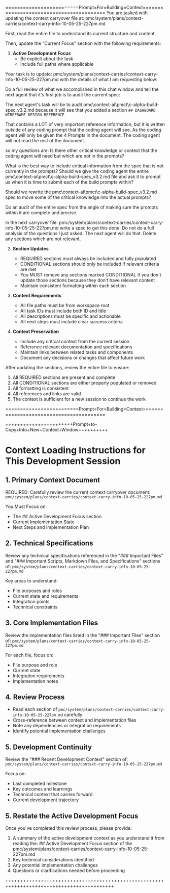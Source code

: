 =========================Prompt=For=Building=Context=========================================
You are tasked with updating the context carryover file at:
pmc/system/plans/context-carries/context-carry-info-10-05-25-227pm.md

First, read the entire file to understand its current structure and content.

Then, update the "Current Focus" section with the following requirements:

1. **Active Development Focus**
   - Be explicit about the task
   - Include full paths where applicable

Your task is to update: pmc/system/plans/context-carries/context-carry-info-10-05-25-227pm.md with the details of what I am requesting below:

Do a full review of what we accomplished in this chat window and tell the next agent that it's first job is to audit the current spec:

The next agent's task will be to audit pmc\context-ai\pmct\c-alpha-build-spec_v3.2.md because it will see that you added a section `## DASHBOARD WIREFRAME DESIGN REFERENCE`

That contains a LOT of very important reference information, but it is written outside of any coding prompt that the coding agent will see. As  the coding agent will only be given the 4 Prompts in the document. The coding agent will not read the rest of the document. 

so my questions are: 
Is there other critical knowledge or context that the coding agent will need but which are not in the prompts?

What is the best way to include critical information from the spec that is not currently in the prompts? Should we give the coding agent the entire pmc\context-ai\pmct\c-alpha-build-spec_v3.2.md file  and ask it to prompt us when it is time to submit each of the build prompts within?

Should we rewrite the pmc\context-ai\pmct\c-alpha-build-spec_v3.2.md spec to move some of the critical knowledge into the actual prompts?

Do an audit of the entire spec from the angle of making sure the prompts within it are complete and precise.

In the next carryover file: pmc/system/plans/context-carries/context-carry-info-10-05-25-227pm.md write a spec to get this done. Do not do a full analysis of the questions I just asked. The next agent will do that. Delete any sections which are not relevant.


2. **Section Updates**
   - REQUIRED sections must always be included and fully populated
   - CONDITIONAL sections should only be included if relevant criteria are met
   - You MUST remove any sections marked CONDITIONAL if you don't update those sections because they don't have relevant content
   - Maintain consistent formatting within each section

3. **Content Requirements**
   - All file paths must be from workspace root
   - All task IDs must include both ID and title
   - All descriptions must be specific and actionable
   - All next steps must include clear success criteria

4. **Context Preservation**
   - Include any critical context from the current session
   - Reference relevant documentation and specifications
   - Maintain links between related tasks and components
   - Document any decisions or changes that affect future work

After updating the sections, review the entire file to ensure:
1. All REQUIRED sections are present and complete
2. All CONDITIONAL sections are either properly populated or removed
3. All formatting is consistent
4. All references and links are valid
5. The context is sufficient for a new session to continue the work

=========================Prompt=For=Building=Context=========================================


+++++++++++++++++++++++Prompt+to-Copy+Into+New+Context+Window++++++++++

# Context Loading Instructions for This Development Session

## 1. Primary Context Document
REQUIRED: Carefully review the current context carryover document:
`pmc/system/plans/context-carries/context-carry-info-10-05-25-227pm.md`

You Must Focus on:
- The ## Active Development Focus section
- Current Implementation State
- Next Steps and Implementation Plan

## 2. Technical Specifications
Review any technical specifications referenced in the "### Important Files" and "### Important Scripts, Markdown Files, and Specifications" sections of:
`pmc/system/plans/context-carries/context-carry-info-10-05-25-227pm.md`

Key areas to understand:
- File purposes and roles
- Current state and requirements
- Integration points
- Technical constraints

## 3. Core Implementation Files
Review the implementation files listed in the "### Important Files" section of:
`pmc/system/plans/context-carries/context-carry-info-10-05-25-227pm.md`

For each file, focus on:
- File purpose and role
- Current state
- Integration requirements
- Implementation notes

## 4. Review Process
- Read each section of `pmc/system/plans/context-carries/context-carry-info-10-05-25-227pm.md` carefully
- Cross-reference between context and implementation files
- Note any dependencies or integration requirements
- Identify potential implementation challenges

## 5. Development Continuity
Review the "### Recent Development Context" section of:
`pmc/system/plans/context-carries/context-carry-info-10-05-25-227pm.md`

Focus on:
- Last completed milestone
- Key outcomes and learnings
- Technical context that carries forward
- Current development trajectory

## 5. Restate the Active Development Focus
Once you've completed this review process, please provide:
1. A summary of the active development context as you understand it from reading the: ## Active Development Focus section of the pmc/system/plans/context-carries/context-carry-info-10-05-25-227pm.md
2. Key technical considerations identified
3. Any potential implementation challenges
4. Questions or clarifications needed before proceeding

+++++++++++++++++++++++++++++++++++++++++++++++++++++++++++++++++++++++++++++++++++++++++++

